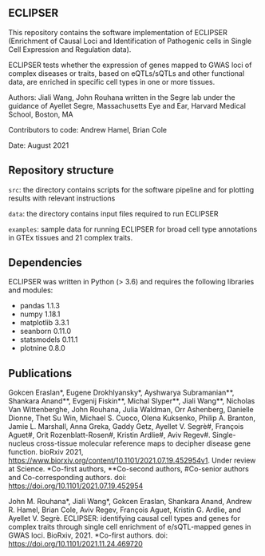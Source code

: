 ## ECLIPSER
This repository contains the software implementation of ECLIPSER (Enrichment of Causal Loci and Identification of Pathogenic cells in Single Cell Expression and Regulation data).

ECLIPSER tests whether the expression of genes mapped to GWAS loci of complex diseases or traits, based on eQTLs/sQTLs and other functional data, are enriched in specific cell types in one or more tissues.

Authors: Jiali Wang, John Rouhana written in the Segre lab under the guidance of Ayellet Segre, Massachusetts Eye and Ear, Harvard Medical School, Boston, MA

Contributors to code: Andrew Hamel, Brian Cole

Date: August 2021

## Repository structure
`src`: the directory contains scripts for the software pipeline and for plotting results with relevant instructions

`data`: the directory contains input files required to run ECLIPSER

`examples`: sample data for running ECLIPSER for broad cell type annotations in GTEx tissues and 21 complex traits. 

## Dependencies
ECLIPSER was written in Python (> 3.6) and requires the following libraries and modules:

- pandas 1.1.3
- numpy 1.18.1
- matplotlib 3.3.1
- seanborn 0.11.0 
- statsmodels 0.11.1
- plotnine 0.8.0

## Publications
Gokcen Eraslan*, Eugene Drokhlyansky*, Ayshwarya Subramanian**, Shankara Anand**, Evgenij Fiskin**, Michal Slyper**, Jiali Wang**,  Nicholas Van Wittenberghe, John Rouhana, Julia Waldman, Orr Ashenberg, Danielle Dionne, Thet Su Win, Michael S. Cuoco, Olena Kuksenko, Philip A. Branton, Jamie L. Marshall, Anna Greka, Gaddy Getz, Ayellet V. Segrè#, François Aguet#, Orit Rozenblatt-Rosen#, Kristin Ardlie#, Aviv Regev#. Single-nucleus cross-tissue molecular reference maps to decipher disease gene function. bioRxiv 2021, https://www.biorxiv.org/content/10.1101/2021.07.19.452954v1. Under review at Science. *Co-first authors, **Co-second authors, #Co-senior authors and Co-corresponding authors.
doi: https://doi.org/10.1101/2021.07.19.452954

John M. Rouhana*, Jiali Wang*, Gokcen Eraslan, Shankara Anand, Andrew R. Hamel, Brian Cole, Aviv Regev, François Aguet, Kristin G. Ardlie, and Ayellet V. Segrè. ECLIPSER: identifying causal cell types and genes for complex traits through single cell enrichment of e/sQTL-mapped genes in GWAS loci. BioRxiv, 2021. *Co-first authors.
doi: https://doi.org/10.1101/2021.11.24.469720

